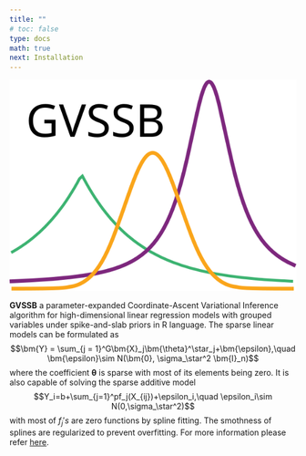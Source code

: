 ```yaml
---
title: ""
# toc: false
type: docs
math: true
next: Installation
---
```

![](GVSSB_icon.svg)

**GVSSB** a parameter-expanded Coordinate-Ascent Variational Inference algorithm for high-dimensional linear regression models with grouped variables under spike-and-slab priors in R language. The sparse linear models can be formulated as
$$\bm{Y} = \sum_{j = 1}^G\bm{X}_j\bm{\theta}^\star_j+\bm{\epsilon},\quad \bm{\epsilon}\sim N(\bm{0}, \sigma_\star^2 \bm{I}_n)$$
where the coefficient $\bm{\theta}$ is sparse with most of its elements being zero. It is also capable of solving the sparse additive model
$$Y_i=b+\sum_{j=1}^pf_j(X_{ij})+\epsilon_i,\quad \epsilon_i\sim N(0,\sigma_\star^2)$$
with most of $f_j's$ are zero functions by spline fitting. The smothness of splines are regularized to prevent overfitting. For more information please refer [here](https://arxiv.org/abs/2309.16855).

<!-- {{< cards >}}
  {{< card link="Documentation" title="Docs" icon="book-open" >}}
{{< /cards >}}
{{< cards >}}
  {{< card link="s" title="Docs" icon="book-open" >}}
{{< /cards >}} -->
